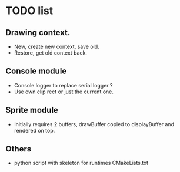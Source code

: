 # TODO list

## Drawing context.
- New, create new context, save old.
- Restore, get old context back.

## Console module
- Console logger to replace serial logger ?
- Use own clip rect or just the current one.

## Sprite module
- Initially requires 2 buffers, drawBuffer copied to displayBuffer and rendered on top.

## Others
- python script with skeleton for runtimes CMakeLists.txt
